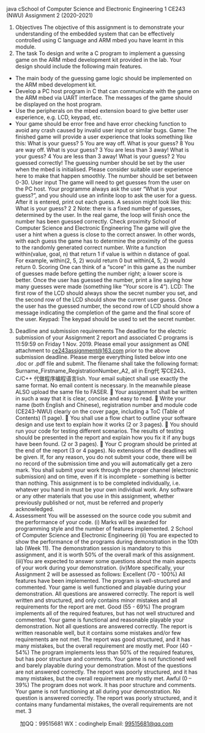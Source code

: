 java cSchool of Computer Science and Electronic Engineering
1
CE243 (NWU) Assignment 2 (2020-2021) 
1. Objectives 
The objective of this assignment is to demonstrate your understanding of the embedded 
system that can be effectively controlled using C language and ARM mbed you have learnt in 
this module. 
2. The task 
To design and write a C program to implement a guessing game on the ARM mbed 
development kit provided in the lab. Your design should include the following main features. 
- The main body of the guessing game logic should be implemented on the ARM mbed 
development kit. 
- Develop a PC host program in C that can communicate with the game on the ARM 
mbed via UART interface. The messages of the game should be displayed on the host 
program. 
- Use the peripherals on the mbed extension board to give better user experience, e.g. 
LCD, keypad, etc. 
- Your game should be error free and have error checking function to avoid any crash 
caused by invalid user input or similar bugs. 
Game: The finished game will provide a user experience that looks something like this: 
What is your guess? 5 
You are way off. 
What is your guess? 8 
You are way off. 
What is your guess? 3 
You are less than 3 away! 
What is your guess? 4 
You are less than 3 away! 
What is your guess? 2 
You guessed correctly! 
The guessing number should be set by the user when the mbed is initialised. Please consider 
suitable user experience here to make that happen smoothly. The number should be set 
between 0-30. 
User input 
The game will need to get guesses from the user on the PC host. Your programme 
always ask the user “What is your guess?”, and you should use an infinite loop to 
ask the user for a guess. After it is entered, print out each guess. A session might 
look like this: 
What is your guess? 2 
2 
Note: there is a fixed number of guesses, determined by the user. In the real game, 
the loop will finish once the number has been guessed correctly. 
Check proximity 
School of Computer Science and Electronic Engineering
The game will give the user a hint when a guess is close to the correct answer. In 
other words, with each guess the game has to determine the proximity of the guess to 
the randomly generated correct number. Write a function within(value, goal, n) that 
return 1 if value is within n distance of goal. For example, within(2, 5, 2) would 
return 0 but within(4, 5, 2) would return 0. 
Scoring 
One can think of a “score” in this game as the number of guesses made before 
getting the number right; a lower score is better. Once the user has guessed the 
number, print a line saying how many guesses were made (something like “Your 
score is 4”). 
LCD: The first row of the LCD should always show the secret number you set, and the 
second row of the LCD should show the current user guess. Once the user has the 
guessed number, the second row of LCD should show a message indicating the 
completion of the game and the final score of the user. 
Keypad: The keypad should be used to set the secret number. 
3. Deadline and submission requirements
The deadline for the electric submission of your Assignment 2 report and associated C 
programs is 11:59:59 on Friday 1 Nov. 2019. Please email your assignment as ONE 
attachment to ce243assignment@163.com prior to the above submission deadline. Please 
merge everything listed below into one .doc or .pdf file and submit. The filename shall take
the following format: Surname_Firstname_RegistrationNumber_A2, all in Eng代 写CE243、C/C++
代做程序编程语言lish. Your 
email subject shall use exactly the same format. No email content is necessary. In the 
meanwhile please ALSO upload the same file to FASER. 
 Your assignment shall be written in such a way that it is clear, concise and easy to read. 
 Write your name (both English and Chinese), registration number and module code 
(CE243-NWU) clearly on the cover page, including a ToC (Table of Contents) (1 page). 
 You shall use a flow chart to outline your software design and use text to explain how it 
works (2 or 3 pages). 
 You should run your code for testing different scenarios. The results of testing should be 
presented in the report and explain how you fix it if any bugs have been found. (2 or 3 
pages). 
 Your C program should be printed at the end of the report (3 or 4 pages). 
No extensions of the deadlines will be given. If, for any reason, you do not submit your code, 
there will be no record of the submission time and you will automatically get a zero mark. 
You shall submit your work through the proper channel (electronic submission) and on time, 
even if it is incomplete - something is better than nothing. 
This assignment is to be completed individually, i.e. whatever you hand in must be your own 
individual work. Any software or any other materials that you use in this assignment, whether 
previously published or not, must be referred and properly acknowledged. 
4. Assessment 
You will be assessed on the source code you submit and the performance of your code. 
(i) Marks will be awarded for programming style and the number of features implemented. 
2
School of Computer Science and Electronic Engineering
(ii) You are expected to show the performance of the programs during demonstration in the 
10th lab (Week 11). The demonstration session is mandatory to this assignment, and it is 
worth 50% of the overall mark of this assignment. 
(iii)You are expected to answer some questions about the main aspects of your work during 
your demonstration. 
(iv)More specifically, your Assignment 2 will be assessed as follows: 
Excellent (70 - 100%) 
All features have been implemented. The program is well-structured and commented. 
Your game is well functioned and playable during your demonstration. All questions 
are answered correctly. The report is well written and structured, and only contains 
minor mistakes and all requirements for the report are met. 
Good (55 - 69%) 
The program implements all of the required features, but has not well structured and 
commented. Your game is functional and reasonable playable your demonstration. 
Not all questions are answered correctly. The report is written reasonable well, but it 
contains some mistakes and/or few requirements are not met. The report was good 
structured, and it has many mistakes, but the overall requirement are mostly met. 
Poor (40 - 54%) 
The program implements less than 50% of the required features, but has poor 
structure and comments. Your game is not functioned well and barely playable during 
your demonstration. Most of the questions are not answered correctly. The report was 
poorly structured, and it has many mistakes, but the overall requirement are mostly 
met. 
Awful (0 – 39%) 
The program does not work. It has poor structure and comments. Your game is not 
functioning at all during your demonstration. No question is answered correctly. The 
report was poorly structured, and it contains many fundamental mistakes, the overall 
requirements are not met. 
3

         
加QQ：99515681  WX：codinghelp  Email: 99515681@qq.com
